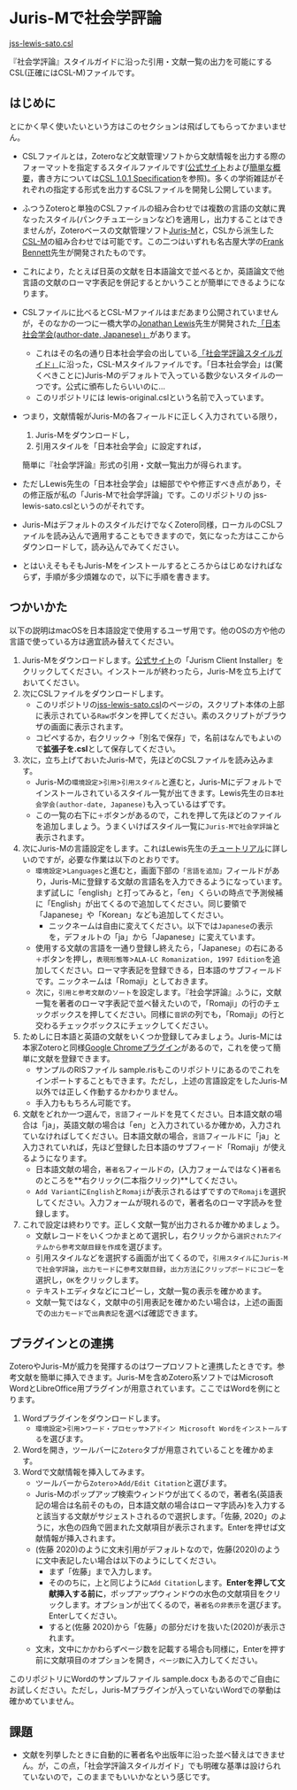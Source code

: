 # Juris-Mで社会学評論

[jss-lewis-sato.csl](https://github.com/keisato0/jss-csl/blob/master/jss-lewis-sato.csl)

『社会学評論』スタイルガイドに沿った引用・文献一覧の出力を可能にするCSL(正確にはCSL-M)ファイルです。


## はじめに

とにかく早く使いたいという方はこのセクションは飛ばしてもらってかまいません。

- CSLファイルとは，Zoteroなど文献管理ソフトから文献情報を出力する際のフォーマットを指定するスタイルファイルです([公式サイト](https://citationstyles.org/)および[簡単な概要](https://docs.citationstyles.org/en/1.0.1/primer.html)，書き方については[CSL 1.0.1 Specification](https://docs.citationstyles.org/en/1.0.1/specification.html)を参照)。多くの学術雑誌がそれぞれの指定する形式を出力するCSLファイルを開発し公開しています。

- ふつうZoteroと単独のCSLファイルの組み合わせでは複数の言語の文献に異なったスタイル(パンクチュエーションなど)を適用し，出力することはできませんが，Zoteroベースの文献管理ソフト[Juris-M](https://juris-m.github.io/)と，CSLから派生した[CSL-M](https://citeproc-js.readthedocs.io/en/latest/csl-m/index.html)の組み合わせでは可能です。この二つはいずれも名古屋大学の[Frank Bennett](https://twitter.com/fgbjr)先生が開発されたものです。

- これにより，たとえば日英の文献を日本語論文で並べるとか，英語論文で他言語の文献のローマ字表記を併記するとかいうことが簡単にできるようになります。

- CSLファイルに比べるとCSL-Mファイルはまだあまり公開されていませんが，そのなかの一つに一橋大学の[Jonathan Lewis](https://www.soc.hit-u.ac.jp/teaching_staff/lewis.html)先生が開発された[「日本社会学会(author-date, Japanese)」](https://github.com/Juris-M/jm-styles/blob/master/jm-japan-sociological-society.csl)があります。

  - これはその名の通り日本社会学会の出している[「社会学評論スタイルガイド」](https://jss-sociology.org/bulletin/guide/)に沿った，CSL-Mスタイルファイルです。「日本社会学会」は(驚くべきことに)Juris-Mのデフォルトで入っている数少ないスタイルの一つです。公式に頒布したらいいのに...
  - このリポジトリには lewis-original.cslという名前で入っています。

- つまり，文献情報がJuris-Mの各フィールドに正しく入力されている限り，

  1. Juris-Mをダウンロードし，
  2. 引用スタイルを「日本社会学会」に設定すれば，

  簡単に『社会学評論』形式の引用・文献一覧出力が得られます。

- ただしLewis先生の「日本社会学会」は細部でやや修正すべき点があり，その修正版が私の「Juris-Mで社会学評論」です。このリポジトリの jss-lewis-sato.cslというのがそれです。

- Juris-MはデフォルトのスタイルだけでなくZotero同様，ローカルのCSLファイルを読み込んで適用することもできますので，気になった方はここからダウンロードして，読み込んでみてください。

- とはいえそもそもJuris-Mをインストールするところからはじめなければならず，手順が多少煩雑なので，以下に手順を書きます。



## つかいかた

以下の説明はmacOSを日本語設定で使用するユーザ用です。他のOSの方や他の言語で使っている方は適宜読み替えてください。

1. Juris-Mをダウンロードします。[公式サイト](https://juris-m.github.io/release/)の「Jurism Client Installer」をクリックしてください。インストールが終わったら，Juris-Mを立ち上げておいてください。
2. 次にCSLファイルをダウンロードします。
   - このリポジトリの[jss-lewis-sato.csl](https://github.com/keisato0/jss-csl/blob/master/jss-lewis-sato.csl)のページの，スクリプト本体の上部に表示されている`Raw`ボタンを押してください。素のスクリプトがブラウザの画面に表示されます。
   - コピペするか，右クリック→「別名で保存」で，名前はなんでもよいので**拡張子を.csl**として保存してください。
3. 次に，立ち上げておいたJuris-Mで，先ほどのCSLファイルを読み込みます。
   - Juris-Mの`環境設定`>`引用`>`引用スタイル`と進むと，Juris-Mにデフォルトでインストールされているスタイル一覧が出てきます。Lewis先生の`日本社会学会(author-date, Japanese)`も入っているはずです。
   - この一覧の右下に`＋`ボタンがあるので，これを押して先ほどのファイルを追加しましょう。うまくいけばスタイル一覧に`Juris-Mで社会学評論`と表示されます。
4. 次にJuris-Mの言語設定をします。これはLewis先生の[チュートリアル](https://juris-m.readthedocs.io/en/latest/tutorial.html)に詳しいのですが，必要な作業は以下のとおりです。
   - `環境設定`>`Languages`と進むと，画面下部の`「言語を追加」`フィールドがあり，Juris-Mに登録する文献の言語名を入力できるようになっています。まず試しに「english」と打ってみると，「en」くらいの時点で予測候補に「English」が出てくるので追加してください。同じ要領で「Japanese」や「Korean」なども追加してください。
     - ニックネームは自由に変えてください。以下では`Japanese`の表示を，デフォルトの「ja」から「Japanese」に変えています。
   - 使用する文献の言語を一通り登録し終えたら，「Japanese」の右にある`＋`ボタンを押し，`表現形態等`>`ALA-LC Romanization, 1997 Edition`を追加してください。ローマ字表記を登録できる，日本語のサブフィールドです。ニックネームは「Romaji」としておきます。
   - 次に，`引用と参考文献`の`ソート`を設定します。『社会学評論』ふうに，文献一覧を著者のローマ字表記で並べ替えたいので，「Romaji」の行のチェックボックスを押してください。同様に`音訳`の列でも，「Romaji」の行と交わるチェックボックスにチェックしてください。
5. ためしに日本語と英語の文献をいくつか登録してみましょう。Juris-Mには本家Zoteroと同様[Google Chromeプラグイン](https://juris-m.github.io/release/)があるので，これを使って簡単に文献を登録できます。
   - サンプルのRISファイル sample.risもこのリポジトリにあるのでこれをインポートすることもできます。ただし，上述の言語設定をしたJuris-M以外では正しく作動するかわかりません。
   - 手入力ももちろん可能です。
6. 文献をどれか一つ選んで，`言語`フィールドを見てください。日本語文献の場合は「ja」，英語文献の場合は「en」と入力されているか確かめ，入力されていなければしてください。日本語文献の場合，`言語`フィールドに「ja」と入力されていれば，先ほど登録した日本語のサブフィード「Romaji」が使えるようになります。
   - 日本語文献の場合，`著者名`フィールドの，(入力フォームではなく)`著者名`のところを**右クリック(二本指クリック)**してください。
   - `Add Variant`に`English`と`Romaji`が表示されるはずですので`Romaji`を選択してください。入力フォームが現れるので，著者名のローマ字読みを登録します。
7. これで設定は終わりです。正しく文献一覧が出力されるか確かめましょう。
   - 文献レコードをいくつかまとめて選択し，右クリックから`選択されたアイテムから参考文献目録を作成`を選びます。
   - 引用スタイルなどを選択する画面が出てくるので，`引用スタイル`に`Juris-Mで社会学評論`，`出力モード`に`参考文献目録`，`出力方法`に`クリップボードにコピー`を選択し，`OK`をクリックします。
   - テキストエディタなどにコピーし，文献一覧の表示を確かめます。
   - 文献一覧ではなく，文献中の引用表記を確かめたい場合は，上述の画面での`出力モード`で`出典表記`を選べば確認できます。



## プラグインとの連携

ZoteroやJuris-Mが威力を発揮するのはワープロソフトと連携したときです。参考文献を簡単に挿入できます。Juris-Mを含めZotero系ソフトではMicrosoft WordとLibreOffice用プラグインが用意されています。ここではWordを例にとります。

1. Wordプラグインをダウンロードします。
   - `環境設定`>`引用`>`ワード・プロセッサ`>`アドイン Microsoft Wordをインストールする`を選びます。
2. Wordを開き，ツールバーに`Zotero`タブが用意されていることを確かめます。
3. Wordで文献情報を挿入してみます。
   - ツールバーから`Zotero`>`Add/Edit Citation`と選びます。
   - Juris-Mのポップアップ検索ウィンドウが出てくるので，著者名(英語表記の場合は名前そのもの，日本語文献の場合はローマ字読み)を入力すると該当する文献がサジェストされるので選択します。「佐藤, 2020」のように，水色の四角で囲まれた文献項目が表示されます。Enterを押せば文献情報が挿入されます。
   - (佐藤 2020)のように文末引用がデフォルトなので，佐藤(2020)のように文中表記したい場合は以下のようにしてください。
     - まず「佐藤」まで入力します。
     - そののちに，上と同じように`Add Citation`します。**Enterを押して文献挿入する前に**，ポップアップウィンドウの水色の文献項目をクリックします。オプションが出てくるので，`著者名の非表示`を選びます。Enterしてください。
     - すると(佐藤 2020)から「佐藤」の部分だけを抜いた(2020)が表示されます。
   - 文末，文中にかかわらずページ数を記載する場合も同様に，Enterを押す前に文献項目のオプションを開き，`ページ数`に入力してください。

このリポジトリにWordのサンプルファイル sample.docx もあるのでご自由にお試しください。ただし，Juris-Mプラグインが入っていないWordでの挙動は確かめていません。



## 課題

- 文献を列挙したときに自動的に著者名や出版年に沿った並べ替えはできません。が，この点，「社会学評論スタイルガイド」でも明確な基準は設けられていないので，このままでもいいかなという感じです。

